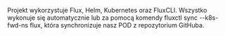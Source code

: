 Projekt wykorzystuje Flux, Helm, Kubernetes oraz FluxCLI.
Wszystko wykonuje się automatycznie lub za pomocą komendy fluxctl sync --k8s-fwd-ns flux, która synchronizuje nasz POD z repozytorium GitHuba.
